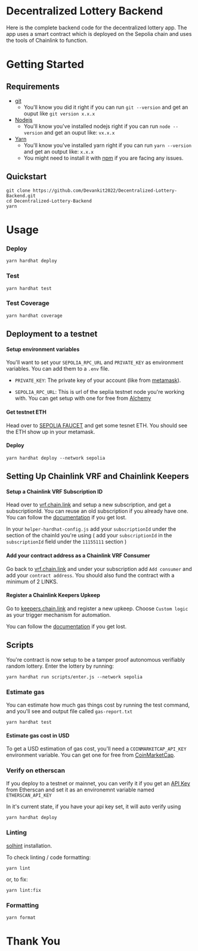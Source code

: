 
# Decentralized Lottery Backend

Here is the complete backend code for the decentralized lottery app. The app uses a smart contract which is deployed on the Sepolia chain and uses the tools of Chainlink to function.

# Getting Started

## Requirements

- [git](https://git-scm.com/book/en/v2/Getting-Started-Installing-Git)
  - You'll know you did it right if you can run `git --version` and get an ouput like `git version x.x.x`
- [Nodejs](https://nodejs.org/en/)
  - You'll know you've installed nodejs right if you can run `node --version` and get an ouput like: `vx.x.x`
- [Yarn](https://yarnpkg.com/getting-started/install)
  - You'll know you've installed yarn right if you can run `yarn --version` and get an output like: `x.x.x`
  - You might need to install it with [npm](https://classic.yarnpkg.com/lang/en/docs/install/) if you are facing any issues.


## Quickstart

```
git clone https://github.com/Devankit2022/Decentralized-Lottery-Backend.git
cd Decentralized-Lottery-Backend
yarn
```

# Usage

### Deploy

```
yarn hardhat deploy
```

### Test

```
yarn hardhat test
```

### Test Coverage
```
yarn hardhat coverage
```
## Deployment to a testnet

#### Setup environment variables

You'll want to set your `SEPOLIA_RPC_URL` and `PRIVATE_KEY` as environment variables. You can add them to a `.env` file.

- `PRIVATE_KEY`: The private key of your account (like from [metamask](https://metamask.io/)).

- `SEPOLIA_RPC_URL`: This is url of the seplia testnet node you're working with. You can get setup with one for free from [Alchemy](https://alchemy.com/?a=673c802981)

#### Get testnet ETH

Head over to [SEPOLIA FAUCET](https://sepoliafaucet.com/) and get some tesnet ETH. You should see the ETH show up in your metamask.

#### Deploy

```
yarn hardhat deploy --network sepolia
```
## Setting Up Chainlink VRF and Chainlink Keepers

#### Setup a Chainlink VRF Subscription ID

Head over to [vrf.chain.link](https://vrf.chain.link/) and setup a new subscription, and get a subscriptionId. You can reuse an old subscription if you already have one. You can follow the [documentation](https://docs.chain.link/vrf/v2/introduction/) if you get lost.

In your `helper-hardhat-config.js` add your `subscriptionId` under the section of the chainId you're using ( add your `subscriptionId` in the `subscriptionId` field under the `11155111` section )

#### Add your contract address as a Chainlink VRF Consumer

Go back to [vrf.chain.link](https://vrf.chain.link) and under your subscription add `Add consumer` and add your `contract address`. You should also fund the contract with a minimum of 2 LINKS. 

#### Register a Chainlink Keepers Upkeep

Go to [keepers.chain.link](https://keepers.chain.link/new) and register a new upkeep. Choose `Custom logic` as your trigger mechanism for automation.

You can follow the [documentation](https://docs.chain.link/chainlink-automation/introduction/) if you get lost.


## Scripts

You're contract is now setup to be a tamper proof autonomous verifiably random lottery. Enter the lottery by running:

```
yarn hardhat run scripts/enter.js --network sepolia
```

### Estimate gas

You can estimate how much gas things cost by running the test command, and you'll see and output file called `gas-report.txt`

```
yarn hardhat test
```
#### Estimate gas cost in USD

To get a USD estimation of gas cost, you'll need a `COINMARKETCAP_API_KEY` environment variable. You can get one for free from [CoinMarketCap](https://pro.coinmarketcap.com/signup).

### Verify on etherscan

If you deploy to a testnet or mainnet, you can verify it if you get an [API Key](https://etherscan.io/myapikey) from Etherscan and set it as an environemnt variable named `ETHERSCAN_API_KEY`

In it's current state, if you have your api key set, it will auto verify using

```
yarn hardhat deploy
```

### Linting

[solhint](https://protofire.github.io/solhint/#installation) installation.

To check linting / code formatting:
```
yarn lint
```
or, to fix: 
```
yarn lint:fix
```

### Formatting 

```
yarn format
```

# Thank You
